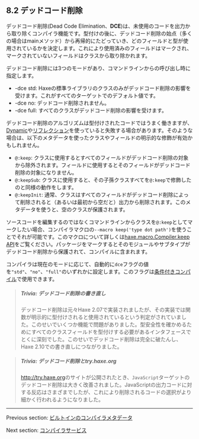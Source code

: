 ## 8.2 デッドコード削除

デッドコード削除(Dead Code Elimination、**DCE**)は、未使用のコードを出力から取り除くコンパイラ機能です。型付けの後に、デッドコード削除の始点（多くの場合はmainメソッド）から再帰的にたどっていき、どのフィールドと型が使用されているかを決定します。これにより使用済みのフィールドはマークされ、マークされていないフィールドはクラスから取り除かれます。

デッドコード削除には3つのモードがあり、コマンドラインからの呼び出し時に指定します。

* -dce std: Haxeの標準ライブラリのクラスのみがデッドコード削除の影響を受けます。これがすべてのターゲットでのデフォルト値です。
* -dce no: デッドコード削除されません。
* -dce full: すべてのクラスがデッドコード削除の影響を受けます。

デッドコード削除のアルゴリズムは型付けされたコードではうまく働きますが、[Dynamic](types-dynamic.md)や[リフレクション](std-reflection.md)を使っていると失敗する場合があります。そのような場合は、以下のメタデータを使ったクラスやフィールドの明示的な修飾が有効かもしれません。

* `@:keep`: クラスに使用するとすべてのフィールドがデッドコード削除の対象から除外されます。フィールドに使用するとそのフィールドがデッドコード削除の対象になりません。
* `@:keepSub`: クラスに使用すると、その子孫クラスすべてを`@:keep`で修飾したのと同様の動作をします。
* `@:keepInit`: 通常、クラスはすべてのフィールドがデッドコード削除によって削除されると（あるいは最初から空だと）出力から削除されます。このメタデータを使うと、空のクラスが保護されます。

ソースコードを編集するのではなくコマンドラインからクラスを`@:keep`としてマークしたい場合、コンパイラマクロの`--macro keep('type dot path')`を使うことでそれが可能です。このマクロについて詳しくは[haxe.macro.Compiler.keep API](http://api.haxe.org/haxe/macro/Compiler.html#keep)をご覧ください。パッケージをマークするとそのモジュールやサブタイプがデッドコード削除から保護されて、コンパイルに含まれます。

コンパイラは現在のモードに応じて、自動的に`dce`フラグの値を`"std"`、`"no"`、`"full"`のいずれかに設定します。このフラグは[条件付きコンパイル](lf-condition-compilation.md)で使用できます。

> ##### Trivia: デッドコード削除の書き直し
>
> 
> デッドコード削除は元々Haxe 2.07で実装されましたが、その実装では関数が明示的に型付けされると使用されているという判定がされていました。このせいでいくつか機能で問題がありました。型安全性を確かめるためにすべてのクラスフィールドを型付けする必要があるインタフェースでとくに深刻でした。このせいでデッドコード削除は完全に破たんし、Haxe 2.10での書き直しにつながりました。

> ##### Trivia: デッドコード削除とtry.haxe.org
>
> <http://try.haxe.org>のサイトが公開されたとき、`JavaScript`ターゲットのデッドコード削除は大きく改善されました。JavaScriptの出力コードに対する反応はさまざまでしたが、これにより削除されるコードの選択がより細かく行われるようになりました。

---

Previous section: [ビルトインのコンパイラメタデータ](cr-metadata.md)

Next section: [コンパイラサービス](cr-completion.md)